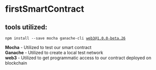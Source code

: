 ﻿# firstSmartContract
## tools utilized:

<code>npm install --save mocha ganache-cli web3@1.0.0-beta.26</code>

<strong>Mocha</strong> - Utilized to test our smart contract <br>
<strong>Ganache</strong> - Utilized to create a local test network <br>
<strong>web3</strong> - Utilized to get programmatic access to our contract deployed on blockchain
